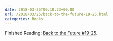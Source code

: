 ```yaml
---
date: 2018-03-25T00:10:23+00:00
url: /2018/03/25/back-to-the-future-19-25.html
categories: Books
---
```

Finished Reading: [Back to the Future #19-25](http://backtothefuture.wikia.com/wiki/Back_to_the_Future_comics). 


